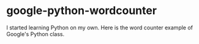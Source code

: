 # google-python-wordcounter

I started learning Python on my own. Here is the word counter example of Google's Python class.
